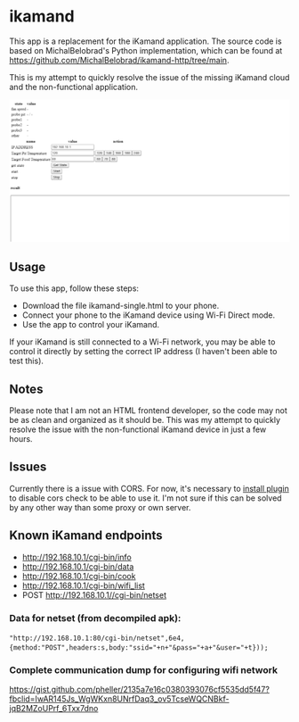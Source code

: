 # ikamand

This app is a replacement for the iKamand application. The source code is based on MichalBelobrad's Python implementation, which can be found at https://github.com/MichalBelobrad/ikamand-http/tree/main.

This is my attempt to quickly resolve the issue of the missing iKamand cloud and the non-functional application.

![Screenshot](./img/screenshot.png)

## Usage

To use this app, follow these steps:

- Download the file ikamand-single.html to your phone.
- Connect your phone to the iKamand device using Wi-Fi Direct mode.
- Use the app to control your iKamand.

If your iKamand is still connected to a Wi-Fi network, you may be able to control it directly by setting the correct IP address (I haven't been able to test this).


## Notes

Please note that I am not an HTML frontend developer, so the code may not be as clean and organized as it should be. This was my attempt to quickly resolve the issue with the non-functional iKamand device in just a few hours.


## Issues

Currently there is a issue with CORS. For now, it's necessary to [install plugin](https://chrome.google.com/webstore/detail/cors-unblock/lfhmikememgdcahcdlaciloancbhjino) to disable cors check to be able to use it. I'm not sure if this can be solved by any other way than some proxy or own server.

## Known iKamand endpoints

- http://192.168.10.1/cgi-bin/info
- http://192.168.10.1/cgi-bin/data
- http://192.168.10.1/cgi-bin/cook
- http://192.168.10.1/cgi-bin/wifi_list
- POST http://192.168.10.1//cgi-bin/netset

### Data for netset (from decompiled apk):

`"http://192.168.10.1:80/cgi-bin/netset",6e4,{method:"POST",headers:s,body:"ssid="+n+"&pass="+a+"&user="+t}));`

### Complete communication dump for configuring wifi network

https://gist.github.com/pheller/2135a7e16c0380393076cf5535dd5f47?fbclid=IwAR145Js_WgWKxn8UNrfDaq3_ov5TcseWQCNBkf-jqB2MZoUPrf_6Txx7dno